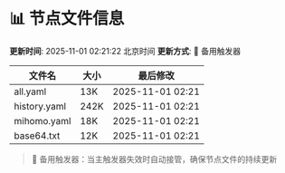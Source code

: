 # 📊 节点文件信息

**更新时间**: 2025-11-01 02:21:22 北京时间
**更新方式**: 🔄 备用触发器

| 文件名 | 大小 | 最后修改 |
|--------|------|----------|
| all.yaml | 13K | 2025-11-01 02:21 |
| history.yaml | 242K | 2025-11-01 02:21 |
| mihomo.yaml | 18K | 2025-11-01 02:21 |
| base64.txt | 12K | 2025-11-01 02:21 |

> 🔄 备用触发器：当主触发器失效时自动接管，确保节点文件的持续更新
